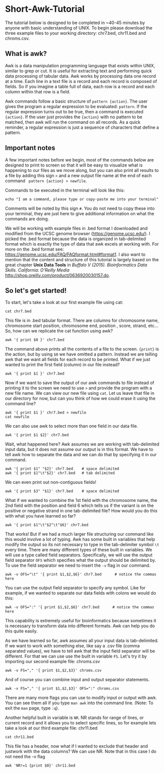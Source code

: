 # Short-Awk-Tutorial
The tutorial below is designed to be completed in ~40-45 minutes by anyone with basic understanding of UNIX. To begin please download the three example files to your working directory: chr7.bed, chr11.bed and chroms.csv.  

## What is awk?
Awk is a data manipulation programming language that exists within UNIX, similar to grep or cut. It is useful for extracting text and performing quick data processing of tabular data. Awk works by processing data one record at a time. Each line in a text file is a record and each record is composed of fields. So if you imagine a table full of data, each row is a record and each column within that row is a field.

Awk commands follow a basic structure of `pattern {action}`. The user gives the program a regular expression to be evaluated: `pattern`. If the regular expression turns out to be true, then a command is executed `{action}`. If the user just provides the `{action}` with no pattern to be matched, then awk will run the command on all records. As a quick reminder, a regular expression is just a sequence of characters that define a pattern. 

## Important notes
A few important notes before we begin, most of the commands below are designed to print to screen so that it will be easy to visualize what is happening to our files as we move along, but you can also print all results to a file  by adding this sign `>` and a new output file name at the end of each command ` pattern {action} > newfile`.

Commands to be executed in the terminal will look like this: 
```
echo "I am a command, please type or copy-paste me into your terminal"
```
Comments will be noted by this sign `#`. You do not need to copy these into your terminal, they are just here to give additional information on what the commands are doing.

We will be working with example files in .bed format I downloaded and modified from the UCSC genome browser (https://genome.ucsc.edu/). I picked the .bed format because the data is organized in tab-delimited format which is exactly the type of data that awk excels at working with. For more on the .bed format see: https://genome.ucsc.edu/FAQ/FAQformat.html#format1. I also want to mention that the content and structure of this tutorial is largely based on the great chapter **Unix Data Tools** in *Buffalo V (2015). Bioinformatics Data Skills. California: O'Reilly Media* http://shop.oreilly.com/product/0636920030157.do. 


## So let's get started!
To start, let's take a look at our first example file using cat:
```
cat chr7.bed 
```

This file is in .bed tabular format. There are columns for chromosome name, chromosome start position, chromosome end, position , score, strand, etc... So, how can we replicate the cat function using awk?
```
awk '{ print $0 }' chr7.bed
```
The command above prints all the contents of a file to the screen. `{print}` is the action, but by using `$0` we have omitted a pattern. Instead we are telling awk that we want all fields for each record to be printed.  What if we just wanted to print the first field (column) in our file instead?
```
awk '{ print $1 }' chr7.bed
``` 
Now if we want to save the output of our awk commands to file instead of printing it to the screen we need to use `>` and provide the program with a new file name. We can view our new file using `cat`. Let us leave that file in our directory for now, but can you think of how we could erase it using the command line? 
```
awk '{ print $1 }' chr7.bed > newfile
cat newfile
``` 
We can also use awk to select more than one field in our data file.
```
awk '{ print $1 $2}' chr7.bed
```
Wait, what happened here? Awk assumes we are working with tab-delimited input data, but it does not assume our output is in this format. We have to tell awk how to separate the data and we can do that by specifying it in our command.
```
awk '{ print $1" "$2}' chr7.bed    # space delimited
awk '{ print $1"\t"$2}' chr7.bed   # tab delimited
``` 
We can even print out non-contiguous fields!
```
awk '{ print $3" "$1}' chr7.bed    # space delimited
```
What if we wanted to combine the 1st field with the chromosome name, the 2nd  field with the position and field 6 which tells us if the variant is on the positive or negative strand in one tab-delimited file? How would you do this with what you have learned so far?
```
awk '{ print $1"\t"$2"\t"$6}' chr7.bed
```
That works! But if we had a much larger file structuring our command like this would involve a lot of typing. Awk has some built in variables that help modify the output so its not necessary to type in the tab-delimiter symbol `\t` every time. There are many different types of these built in variables. We will use a type called field separators. Specifically, we will use the output field separator `OFS` which specifies what the output should be delimited by. To use the field separator we need to insert the `-v` flag in our command. 
```
awk -v OFS="\t" '{ print $1,$2,$6}' chr7.bed      # notice the commas here
```
You can use the output field separator to specify any symbol. Like for example, if we wanted to separate our data fields with colons we would do this:
```
awk -v OFS=":" '{ print $1,$2,$6}' chr7.bed      # notice the commas here
```
This capability is extremely useful for bioinformatics because sometimes it is necessary to transform data into different formats. Awk can help you do this quite easily.

As we have learned so far, awk assumes all your input data is tab-delimited. If we want to work with something else, like say a .csv file (comma separated values), we have to tell awk that the input field separator will be different. For that we can use use the built in variable `FS`.  Let's try it by importing our second example file: chroms.csv
```
awk -v FS="," '{ print $1,$2,$3}' chroms.csv
```
And of course you can combine input and output separator statements.
```
awk -v FS="," '{ print $1,$2,$3}' OFS=":" chroms.csv
``` 
There are many more flags you can use to modify input or output with awk. You can see them all if you type `man awk` into the command line. (Note: To exit the `man` page, type `:q`). 

Another helpful built in variable is `NR`. NR stands for range of lines, or current record and it allows you to select specific lines, so for example lets take a look at our third example file: chr11.bed
```
cat chr11.bed
```
This file has a header, now what if I wanted to exclude that header and justwork with the data columns? We can use NR. Note that in this case I do not need the -v flag
```
awk 'NR!=1 {print $0}' chr11.bed
```






